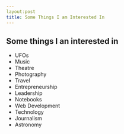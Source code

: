 ```yaml
---
layout:post
title: Some Things I am Interested In
---
```

## Some things I an interested in
- UFOs
- Music
- Theatre
- Photography
- Travel
- Entrepreneurship
- Leadership
- Notebooks
- Web Development
- Technology
- Journalism
- Astronomy